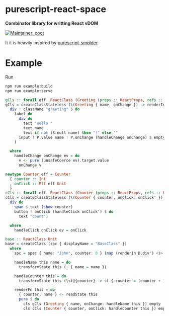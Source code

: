 # purescript-react-space
**Combinator library for writting React vDOM**

[![Maintainer: coot](https://img.shields.io/badge/maintainer-coot-lightgrey.svg)](http://github.com/coot)

It it is heavily inspired by [purescript-smolder](https://github.com/bodil/purescript-smolder).

# Example

Run
```sh
npm run example:build
npm run example:serve
```

```purescript
gCls :: forall eff. ReactClass (Greeting (props :: ReactProps, refs :: ReactRefs ReadOnly, state :: ReactState ReadWrite | eff))
gCls = createClassStateless (\(Greeting { name, onChange }) -> renderIn D.div' do
  div ! className "greeting" $ do
    label do
      div do
        text "Hello "
        text name
        text if not (S.null name) then "!" else ""
      input ! P.value name ! P.onChange (handleChange onChange) $ empty
    )

  where 
    handleChange onChange ev = do
      v <- pure (unsafeCoerce ev).target.value
      onChange v

newtype Counter eff = Counter
  { counter :: Int
  , onClick :: Eff eff Unit
  }
cCls :: forall eff. ReactClass (Counter (props :: ReactProps, refs :: ReactRefs ReadOnly, state :: ReactState ReadWrite | eff))
cCls = createClassStateless (\(Counter { counter, onClick: onClick' }) -> renderIn D.div' do
  div do
    span $ text (show counter)
    button ! onClick (handleClick onClick') $ do
      text "count")

  where
    handleClick onClick ev = onClick

base :: ReactClass Unit
base = createClass (spc { displayName = "BaseClass" })
  where
    spc = spec { name: "John", counter: 0 } (map (renderIn D.div') <$> renderFn)

    handleName this name = do
      transformState this (_ { name = name })

    handleCounter this = do
      transformState this (\st@{counter} -> st { counter = (counter + 1) })

    renderFn this = do
      { counter, name } <- readState this
      pure $ do
        cls gCls (Greeting { name, onChange: handleName this }) empty
        cls cCls (Counter { counter, onClick: handleCounter this }) empty
```
